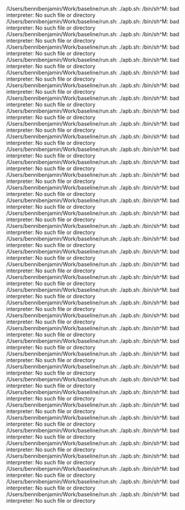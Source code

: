 /Users/bennibenjamin/Work/baseline/run.sh: ./apb.sh: /bin/sh^M: bad interpreter: No such file or directory
/Users/bennibenjamin/Work/baseline/run.sh: ./apb.sh: /bin/sh^M: bad interpreter: No such file or directory
/Users/bennibenjamin/Work/baseline/run.sh: ./apb.sh: /bin/sh^M: bad interpreter: No such file or directory
/Users/bennibenjamin/Work/baseline/run.sh: ./apb.sh: /bin/sh^M: bad interpreter: No such file or directory
/Users/bennibenjamin/Work/baseline/run.sh: ./apb.sh: /bin/sh^M: bad interpreter: No such file or directory
/Users/bennibenjamin/Work/baseline/run.sh: ./apb.sh: /bin/sh^M: bad interpreter: No such file or directory
/Users/bennibenjamin/Work/baseline/run.sh: ./apb.sh: /bin/sh^M: bad interpreter: No such file or directory
/Users/bennibenjamin/Work/baseline/run.sh: ./apb.sh: /bin/sh^M: bad interpreter: No such file or directory
/Users/bennibenjamin/Work/baseline/run.sh: ./apb.sh: /bin/sh^M: bad interpreter: No such file or directory
/Users/bennibenjamin/Work/baseline/run.sh: ./apb.sh: /bin/sh^M: bad interpreter: No such file or directory
/Users/bennibenjamin/Work/baseline/run.sh: ./apb.sh: /bin/sh^M: bad interpreter: No such file or directory
/Users/bennibenjamin/Work/baseline/run.sh: ./apb.sh: /bin/sh^M: bad interpreter: No such file or directory
/Users/bennibenjamin/Work/baseline/run.sh: ./apb.sh: /bin/sh^M: bad interpreter: No such file or directory
/Users/bennibenjamin/Work/baseline/run.sh: ./apb.sh: /bin/sh^M: bad interpreter: No such file or directory
/Users/bennibenjamin/Work/baseline/run.sh: ./apb.sh: /bin/sh^M: bad interpreter: No such file or directory
/Users/bennibenjamin/Work/baseline/run.sh: ./apb.sh: /bin/sh^M: bad interpreter: No such file or directory
/Users/bennibenjamin/Work/baseline/run.sh: ./apb.sh: /bin/sh^M: bad interpreter: No such file or directory
/Users/bennibenjamin/Work/baseline/run.sh: ./apb.sh: /bin/sh^M: bad interpreter: No such file or directory
/Users/bennibenjamin/Work/baseline/run.sh: ./apb.sh: /bin/sh^M: bad interpreter: No such file or directory
/Users/bennibenjamin/Work/baseline/run.sh: ./apb.sh: /bin/sh^M: bad interpreter: No such file or directory
/Users/bennibenjamin/Work/baseline/run.sh: ./apb.sh: /bin/sh^M: bad interpreter: No such file or directory
/Users/bennibenjamin/Work/baseline/run.sh: ./apb.sh: /bin/sh^M: bad interpreter: No such file or directory
/Users/bennibenjamin/Work/baseline/run.sh: ./apb.sh: /bin/sh^M: bad interpreter: No such file or directory
/Users/bennibenjamin/Work/baseline/run.sh: ./apb.sh: /bin/sh^M: bad interpreter: No such file or directory
/Users/bennibenjamin/Work/baseline/run.sh: ./apb.sh: /bin/sh^M: bad interpreter: No such file or directory
/Users/bennibenjamin/Work/baseline/run.sh: ./apb.sh: /bin/sh^M: bad interpreter: No such file or directory
/Users/bennibenjamin/Work/baseline/run.sh: ./apb.sh: /bin/sh^M: bad interpreter: No such file or directory
/Users/bennibenjamin/Work/baseline/run.sh: ./apb.sh: /bin/sh^M: bad interpreter: No such file or directory
/Users/bennibenjamin/Work/baseline/run.sh: ./apb.sh: /bin/sh^M: bad interpreter: No such file or directory
/Users/bennibenjamin/Work/baseline/run.sh: ./apb.sh: /bin/sh^M: bad interpreter: No such file or directory
/Users/bennibenjamin/Work/baseline/run.sh: ./apb.sh: /bin/sh^M: bad interpreter: No such file or directory
/Users/bennibenjamin/Work/baseline/run.sh: ./apb.sh: /bin/sh^M: bad interpreter: No such file or directory
/Users/bennibenjamin/Work/baseline/run.sh: ./apb.sh: /bin/sh^M: bad interpreter: No such file or directory
/Users/bennibenjamin/Work/baseline/run.sh: ./apb.sh: /bin/sh^M: bad interpreter: No such file or directory
/Users/bennibenjamin/Work/baseline/run.sh: ./apb.sh: /bin/sh^M: bad interpreter: No such file or directory
/Users/bennibenjamin/Work/baseline/run.sh: ./apb.sh: /bin/sh^M: bad interpreter: No such file or directory
/Users/bennibenjamin/Work/baseline/run.sh: ./apb.sh: /bin/sh^M: bad interpreter: No such file or directory
/Users/bennibenjamin/Work/baseline/run.sh: ./apb.sh: /bin/sh^M: bad interpreter: No such file or directory
/Users/bennibenjamin/Work/baseline/run.sh: ./apb.sh: /bin/sh^M: bad interpreter: No such file or directory

